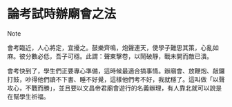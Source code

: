 # 論考試時辦廟會之法
>[!NOTE]
>會考臨近，人心將定，宜擾之。鼓樂齊鳴，炮聲連天，使學子難思其策，心亂如麻。彼分數必低，吾子可穩。此謂：聲東擊卷，以鬧破靜，戰未開而敵已潰。

會考快到了，學生們正要專心準備，這時候最適合搞事情。辦廟會、放鞭炮、敲鑼打鼓，吵得他們讀不下書、睡不好覺，這樣他們考不好，我就穩了。這叫做「以聲攻心，不戰而勝」，並且要以文昌帝君廟會遊行的名義辦理，有人靠北就可以說是在幫學生祈福。